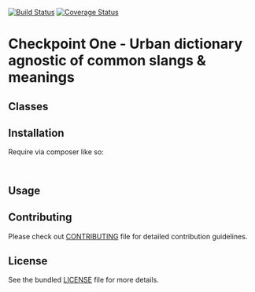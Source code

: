 [![Build Status](https://travis-ci.org/andela-joyebanji/UrbanDictionary.svg?branch=develop)](https://travis-ci.org/andela-joyebanji/UrbanDictionary) [![Coverage Status](https://coveralls.io/repos/github/andela-joyebanji/UrbanDictionary/badge.svg?branch=develop)](https://coveralls.io/github/andela-joyebanji/UrbanDictionary?branch=develop)


# Checkpoint One - Urban dictionary agnostic of common slangs & meanings


## Classes

## Installation

Require via composer like so:

```
    
```

## Usage



## Contributing
Please check out [CONTRIBUTING](CONTRIBUTING.md) file for detailed contribution guidelines.


## License
See the bundled [LICENSE](LICENSE.md) file for more details.